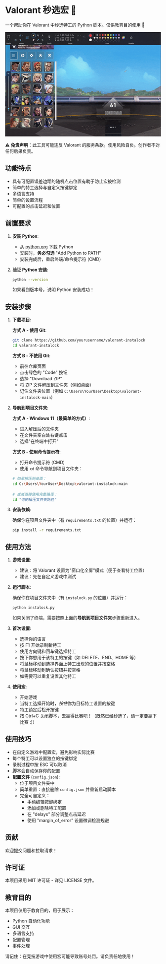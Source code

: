 # Valorant 秒选宏 🎯

一个帮助你在 Valorant 中秒选特工的 Python 脚本。仅供教育目的使用 👀

![示例](example.gif)

⚠️ **免责声明**：此工具可能违反 Valorant 的服务条款。使用风险自负。创作者不对任何后果负责。

## 功能特点

- 具有可配置误差边距的随机点击位置有助于防止宏被检测
- 简单的特工选择与自定义按键绑定
- 多语言支持
- 简单的设置流程
- 可配置的点击延迟和位置

## 前置要求

1. **安装 Python**:

   - 从 [python.org](https://python.org/downloads/) 下载 Python
   - 安装时，**务必勾选** "Add Python to PATH"
   - 安装完成后，重启终端/命令提示符 (CMD)

2. **验证 Python 安装**:
   ```bash
   python --version
   ```
   如果看到版本号，说明 Python 安装成功！

## 安装步骤

1. **下载项目**:

   **方式 A - 使用 Git**:

   ```bash
   git clone https://github.com/yourusername/valorant-instalock
   cd valorant-instalock
   ```

   **方式 B - 不使用 Git**:

   - 前往仓库页面
   - 点击绿色的 "Code" 按钮
   - 选择 "Download ZIP"
   - 将 ZIP 文件解压到文件夹（例如桌面）
   - 记住文件夹位置（例如 `C:\Users\YourUser\Desktop\valorant-instalock-main`）

2. **导航到项目文件夹**:

   **方式 A - Windows 11（最简单的方式）**:

   - 进入解压后的文件夹
   - 在文件夹空白处右键点击
   - 选择"在终端中打开"

   **方式 B - 使用命令提示符**:

   - 打开命令提示符 (CMD)
   - 使用 `cd` 命令导航到项目文件夹：

   ```bash
   # 如果解压到桌面：
   cd C:\Users\YourUser\Desktop\valorant-instalock-main

   # 或者直接使用完整路径：
   cd "你的解压文件夹路径"
   ```

3. **安装依赖**:

   确保你在项目文件夹中（有 `requirements.txt` 的位置）并运行：

   ```bash
   pip install -r requirements.txt
   ```

## 使用方法

1. **游戏设置**:

   - 建议：将 Valorant 设置为"窗口化全屏"模式（便于查看特工位置）
   - 建议：先在自定义游戏中测试

2. **运行脚本**:

   确保你在项目文件夹中（有 `instalock.py` 的位置）并运行：

   ```bash
   python instalock.py
   ```

   如果关闭了终端，需要按照上面的**导航到项目文件夹**步骤重新进入。

3. **首次设置**:

   - 选择你的语言
   - 按 F1 开始录制新特工
   - 使用方向键和回车键选择特工
   - 按下你想用于该特工的按键（如 DELETE、END、HOME 等）
   - 将鼠标移动到选择界面上特工出现的位置并按空格
   - 将鼠标移动到确认按钮并按空格
   - 如需要可以重复设置其他特工

4. **使用宏**:
   - 开始游戏
   - 当特工选择开始时，*按住*你为目标特工设置的按键
   - 特工锁定后松开按键
   - 按 Ctrl+C 关闭脚本，去赢得比赛吧！（既然已经秒选了，请一定要赢下比赛 :)）

## 使用技巧

- 在自定义游戏中配置宏，避免影响实际比赛
- 每个特工可以设置独立的按键绑定
- 录制过程中按 ESC 可以取消
- 脚本会自动保存你的配置
- **配置文件** (`config.json`):
  - 位于项目文件夹中
  - 简单重置：直接删除 `config.json` 并重新启动脚本
  - 完全可自定义：
    - 手动编辑按键绑定
    - 添加或删除特工配置
    - 在 "delays" 部分调整点击延迟
    - 使用 "margin_of_error" 设置微调检测规避

## 贡献

欢迎提交问题和拉取请求！

## 许可证

本项目采用 MIT 许可证 - 详见 LICENSE 文件。

## 教育目的

本项目仅用于教育目的，用于展示：

- Python 自动化功能
- GUI 交互
- 多语言支持
- 配置管理
- 事件处理

请记住：在竞技游戏中使用宏可能导致账号处罚。请负责任地使用！
